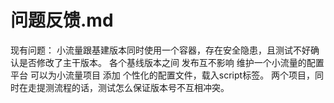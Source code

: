 # 问题反馈.md

 现有问题：
 小流量跟基建版本同时使用一个容器，存在安全隐患，且测试不好确认是否修改了主干版本。
 各个基线版本之间 发布互不影响
 维护一个小流量的配置平台 可以为小流量项目 添加 个性化的配置文件，载入script标签。
 两个项目，同时在走提测流程的话，测试怎么保证版本号不互相冲突。